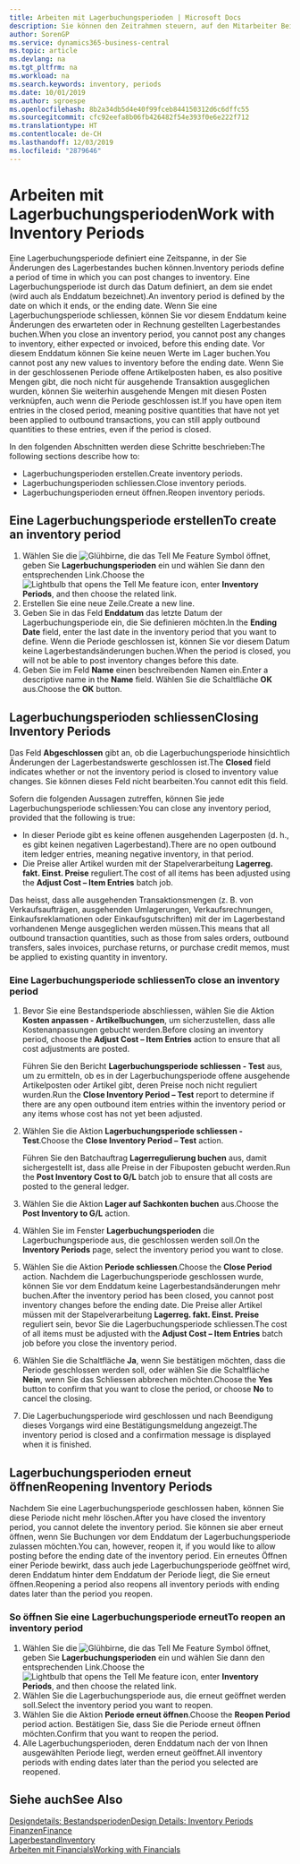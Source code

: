 ```yaml
---
title: Arbeiten mit Lagerbuchungsperioden | Microsoft Docs
description: Sie können den Zeitrahmen steuern, auf den Mitarbeiter Beitragsänderungen des Lagerbestandes buchen können, indem Sie Lagerbuchungsperioden definieren.
author: SorenGP
ms.service: dynamics365-business-central
ms.topic: article
ms.devlang: na
ms.tgt_pltfrm: na
ms.workload: na
ms.search.keywords: inventory, periods
ms.date: 10/01/2019
ms.author: sgroespe
ms.openlocfilehash: 8b2a34db5d4e40f99fceb844150312d6c6dffc55
ms.sourcegitcommit: cfc92eefa8b06fb426482f54e393f0e6e222f712
ms.translationtype: HT
ms.contentlocale: de-CH
ms.lasthandoff: 12/03/2019
ms.locfileid: "2879646"
---
```

# <a name="work-with-inventory-periods"></a><span data-ttu-id="10365-103">Arbeiten mit Lagerbuchungsperioden</span><span class="sxs-lookup"><span data-stu-id="10365-103">Work with Inventory Periods</span></span>
<span data-ttu-id="10365-104">Eine Lagerbuchungsperiode definiert eine Zeitspanne, in der Sie Änderungen des Lagerbestandes buchen können.</span><span class="sxs-lookup"><span data-stu-id="10365-104">Inventory periods define a period of time in which you can post changes to inventory.</span></span> <span data-ttu-id="10365-105">Eine Lagerbuchungsperiode ist durch das Datum definiert, an dem sie endet (wird auch als Enddatum bezeichnet).</span><span class="sxs-lookup"><span data-stu-id="10365-105">An inventory period is defined by the date on which it ends, or the ending date.</span></span> <span data-ttu-id="10365-106">Wenn Sie eine Lagerbuchungsperiode schliessen, können Sie vor diesem Enddatum keine Änderungen des erwarteten oder in Rechnung gestellten Lagerbestandes buchen.</span><span class="sxs-lookup"><span data-stu-id="10365-106">When you close an inventory period, you cannot post any changes to inventory, either expected or invoiced, before this ending date.</span></span> <span data-ttu-id="10365-107">Vor diesem Enddatum können Sie keine neuen Werte im Lager buchen.</span><span class="sxs-lookup"><span data-stu-id="10365-107">You cannot post any new values to inventory before the ending date.</span></span> <span data-ttu-id="10365-108">Wenn Sie in der geschlossenen Periode offene Artikelposten haben, es also positive Mengen gibt, die noch nicht für ausgehende Transaktion ausgeglichen wurden, können Sie weiterhin ausgehende Mengen mit diesen Posten verknüpfen, auch wenn die Periode geschlossen ist.</span><span class="sxs-lookup"><span data-stu-id="10365-108">If you have open item entries in the closed period, meaning positive quantities that have not yet been applied to outbound transactions, you can still apply outbound quantities to these entries, even if the period is closed.</span></span>  

<span data-ttu-id="10365-109">In den folgenden Abschnitten werden diese Schritte beschrieben:</span><span class="sxs-lookup"><span data-stu-id="10365-109">The following sections describe how to:</span></span>

* <span data-ttu-id="10365-110">Lagerbuchungsperioden erstellen.</span><span class="sxs-lookup"><span data-stu-id="10365-110">Create inventory periods.</span></span>  
* <span data-ttu-id="10365-111">Lagerbuchungsperioden schliessen.</span><span class="sxs-lookup"><span data-stu-id="10365-111">Close inventory periods.</span></span>  
* <span data-ttu-id="10365-112">Lagerbuchungsperioden erneut öffnen.</span><span class="sxs-lookup"><span data-stu-id="10365-112">Reopen inventory periods.</span></span>  

## <a name="to-create-an-inventory-period"></a><span data-ttu-id="10365-113">Eine Lagerbuchungsperiode erstellen</span><span class="sxs-lookup"><span data-stu-id="10365-113">To create an inventory period</span></span>  
1. <span data-ttu-id="10365-114">Wählen Sie die ![Glühbirne, die das Tell Me Feature](media/ui-search/search_small.png "Tell Me-Funktion") Symbol öffnet, geben Sie **Lagerbuchungsperioden** ein und wählen Sie dann den entsprechenden Link.</span><span class="sxs-lookup"><span data-stu-id="10365-114">Choose the ![Lightbulb that opens the Tell Me feature](media/ui-search/search_small.png "Tell me what you want to do") icon, enter **Inventory Periods**, and then choose the related link.</span></span>  
2. <span data-ttu-id="10365-115">Erstellen Sie eine neue Zeile.</span><span class="sxs-lookup"><span data-stu-id="10365-115">Create a new line.</span></span>  
3. <span data-ttu-id="10365-116">Geben Sie in das Feld **Enddatum** das letzte Datum der Lagerbuchungsperiode ein, die Sie definieren möchten.</span><span class="sxs-lookup"><span data-stu-id="10365-116">In the **Ending Date** field, enter the last date in the inventory period that you want to define.</span></span> <span data-ttu-id="10365-117">Wenn die Periode geschlossen ist, können Sie vor diesem Datum keine Lagerbestandsänderungen buchen.</span><span class="sxs-lookup"><span data-stu-id="10365-117">When the period is closed, you will not be able to post inventory changes before this date.</span></span>  
4. <span data-ttu-id="10365-118">Geben Sie im Feld **Name** einen beschreibenden Namen ein.</span><span class="sxs-lookup"><span data-stu-id="10365-118">Enter a descriptive name in the **Name** field.</span></span> <span data-ttu-id="10365-119">Wählen Sie die Schaltfläche **OK** aus.</span><span class="sxs-lookup"><span data-stu-id="10365-119">Choose the **OK** button.</span></span>  

## <a name="closing-inventory-periods"></a><span data-ttu-id="10365-120">Lagerbuchungsperioden schliessen</span><span class="sxs-lookup"><span data-stu-id="10365-120">Closing Inventory Periods</span></span>  
<span data-ttu-id="10365-121">Das Feld **Abgeschlossen** gibt an, ob die Lagerbuchungsperiode hinsichtlich Änderungen der Lagerbestandswerte geschlossen ist.</span><span class="sxs-lookup"><span data-stu-id="10365-121">The **Closed** field indicates whether or not the inventory period is closed to inventory value changes.</span></span> <span data-ttu-id="10365-122">Sie können dieses Feld nicht bearbeiten.</span><span class="sxs-lookup"><span data-stu-id="10365-122">You cannot edit this field.</span></span>  

<span data-ttu-id="10365-123">Sofern die folgenden Aussagen zutreffen, können Sie jede Lagerbuchungsperiode schliessen:</span><span class="sxs-lookup"><span data-stu-id="10365-123">You can close any inventory period, provided that the following is true:</span></span>  

* <span data-ttu-id="10365-124">In dieser Periode gibt es keine offenen ausgehenden Lagerposten (d. h., es gibt keinen negativen Lagerbestand).</span><span class="sxs-lookup"><span data-stu-id="10365-124">There are no open outbound item ledger entries, meaning negative inventory, in that period.</span></span>  
* <span data-ttu-id="10365-125">Die Preise aller Artikel wurden mit der Stapelverarbeitung **Lagerreg. fakt. Einst. Preise** reguliert.</span><span class="sxs-lookup"><span data-stu-id="10365-125">The cost of all items has been adjusted using the **Adjust Cost – Item Entries** batch job.</span></span>  

<span data-ttu-id="10365-126">Das heisst, dass alle ausgehenden Transaktionsmengen (z. B. von Verkaufsaufträgen, ausgehenden Umlagerungen, Verkaufsrechnungen, Einkaufsreklamationen oder Einkaufsgutschriften) mit der im Lagerbestand vorhandenen Menge ausgeglichen werden müssen.</span><span class="sxs-lookup"><span data-stu-id="10365-126">This means that all outbound transaction quantities, such as those from sales orders, outbound transfers, sales invoices, purchase returns, or purchase credit memos, must be applied to existing quantity in inventory.</span></span>  

### <a name="to-close-an-inventory-period"></a><span data-ttu-id="10365-127">Eine Lagerbuchungsperiode schliessen</span><span class="sxs-lookup"><span data-stu-id="10365-127">To close an inventory period</span></span>  
1. <span data-ttu-id="10365-128">Bevor Sie eine Bestandsperiode abschliessen, wählen Sie die Aktion **Kosten anpassen - Artikelbuchungen**, um sicherzustellen, dass alle Kostenanpassungen gebucht werden.</span><span class="sxs-lookup"><span data-stu-id="10365-128">Before closing an inventory period, choose the **Adjust Cost – Item Entries** action to ensure that all cost adjustments are posted.</span></span>

     <span data-ttu-id="10365-129">Führen Sie den Bericht **Lagerbuchungsperiode schliessen - Test** aus, um zu ermitteln, ob es in der Lagerbuchungsperiode offene ausgehende Artikelposten oder Artikel gibt, deren Preise noch nicht reguliert wurden.</span><span class="sxs-lookup"><span data-stu-id="10365-129">Run the **Close Inventory Period – Test** report to determine if there are any open outbound item entries within the inventory period or any items whose cost has not yet been adjusted.</span></span>  
2. <span data-ttu-id="10365-130">Wählen Sie die Aktion **Lagerbuchungsperiode schliessen - Test**.</span><span class="sxs-lookup"><span data-stu-id="10365-130">Choose the **Close Inventory Period – Test** action.</span></span>  

     <span data-ttu-id="10365-131">Führen Sie den Batchauftrag **Lagerregulierung buchen** aus, damit sichergestellt ist, dass alle Preise in der Fibuposten gebucht werden.</span><span class="sxs-lookup"><span data-stu-id="10365-131">Run the **Post Inventory Cost to G/L** batch job to ensure that all costs are posted to the general ledger.</span></span>  
3. <span data-ttu-id="10365-132">Wählen Sie die Aktion **Lager auf Sachkonten buchen** aus.</span><span class="sxs-lookup"><span data-stu-id="10365-132">Choose the **Post Inventory to G/L** action.</span></span>  
4. <span data-ttu-id="10365-133">Wählen Sie im Fenster  **Lagerbuchungsperioden** die Lagerbuchungsperiode aus, die geschlossen werden soll.</span><span class="sxs-lookup"><span data-stu-id="10365-133">On the **Inventory Periods** page, select the inventory period you want to close.</span></span>  
5. <span data-ttu-id="10365-134">Wählen Sie die Aktion **Periode schliessen**.</span><span class="sxs-lookup"><span data-stu-id="10365-134">Choose the **Close Period** action.</span></span> <span data-ttu-id="10365-135">Nachdem die Lagerbuchungsperiode geschlossen wurde, können Sie vor dem Enddatum keine Lagerbestandsänderungen mehr buchen.</span><span class="sxs-lookup"><span data-stu-id="10365-135">After the inventory period has been closed, you cannot post inventory changes before the ending date.</span></span> <span data-ttu-id="10365-136">Die Preise aller Artikel müssen mit der Stapelverarbeitung **Lagerreg. fakt. Einst. Preise** reguliert sein, bevor Sie die Lagerbuchungsperiode schliessen.</span><span class="sxs-lookup"><span data-stu-id="10365-136">The cost of all items must be adjusted with the **Adjust Cost – Item Entries** batch job before you close the inventory period.</span></span>  
6. <span data-ttu-id="10365-137">Wählen Sie die Schaltfläche **Ja**, wenn Sie bestätigen möchten, dass die Periode geschlossen werden soll, oder wählen Sie die Schaltfläche **Nein**, wenn Sie das Schliessen abbrechen möchten.</span><span class="sxs-lookup"><span data-stu-id="10365-137">Choose the **Yes** button to confirm that you want to close the period, or choose **No** to cancel the closing.</span></span>  
7. <span data-ttu-id="10365-138">Die Lagerbuchungsperiode wird geschlossen und nach Beendigung dieses Vorgangs wird eine Bestätigungsmeldung angezeigt.</span><span class="sxs-lookup"><span data-stu-id="10365-138">The inventory period is closed and a confirmation message is displayed when it is finished.</span></span>  

## <a name="reopening-inventory-periods"></a><span data-ttu-id="10365-139">Lagerbuchungsperioden erneut öffnen</span><span class="sxs-lookup"><span data-stu-id="10365-139">Reopening Inventory Periods</span></span>  
<span data-ttu-id="10365-140">Nachdem Sie eine Lagerbuchungsperiode geschlossen haben, können Sie diese Periode nicht mehr löschen.</span><span class="sxs-lookup"><span data-stu-id="10365-140">After you have closed the inventory period, you cannot delete the inventory period.</span></span> <span data-ttu-id="10365-141">Sie können sie aber erneut öffnen, wenn Sie Buchungen vor dem Enddatum der Lagerbuchungsperiode zulassen möchten.</span><span class="sxs-lookup"><span data-stu-id="10365-141">You can, however, reopen it, if you would like to allow posting before the ending date of the inventory period.</span></span> <span data-ttu-id="10365-142">Ein erneutes Öffnen einer Periode bewirkt, dass auch jede Lagerbuchungsperiode geöffnet wird, deren Enddatum hinter dem Enddatum der Periode liegt, die Sie erneut öffnen.</span><span class="sxs-lookup"><span data-stu-id="10365-142">Reopening a period also reopens all inventory periods with ending dates later than the period you reopen.</span></span>  

### <a name="to-reopen-an-inventory-period"></a><span data-ttu-id="10365-143">So öffnen Sie eine Lagerbuchungsperiode erneut</span><span class="sxs-lookup"><span data-stu-id="10365-143">To reopen an inventory period</span></span>  
1. <span data-ttu-id="10365-144">Wählen Sie die ![Glühbirne, die das Tell Me Feature](media/ui-search/search_small.png "Tell Me-Funktion") Symbol öffnet, geben Sie **Lagerbuchungsperioden** ein und wählen Sie dann den entsprechenden Link.</span><span class="sxs-lookup"><span data-stu-id="10365-144">Choose the ![Lightbulb that opens the Tell Me feature](media/ui-search/search_small.png "Tell me what you want to do") icon, enter **Inventory Periods**, and then choose the related link.</span></span>  
2. <span data-ttu-id="10365-145">Wählen Sie die Lagerbuchungsperiode aus, die erneut geöffnet werden soll.</span><span class="sxs-lookup"><span data-stu-id="10365-145">Select the inventory period you want to reopen.</span></span>  
3. <span data-ttu-id="10365-146">Wählen Sie die Aktion **Periode erneut öffnen**.</span><span class="sxs-lookup"><span data-stu-id="10365-146">Choose the **Reopen Period** period action.</span></span> <span data-ttu-id="10365-147">Bestätigen Sie, dass Sie die Periode erneut öffnen möchten.</span><span class="sxs-lookup"><span data-stu-id="10365-147">Confirm that you want to reopen the period.</span></span>  
4. <span data-ttu-id="10365-148">Alle Lagerbuchungsperioden, deren Enddatum nach der von Ihnen ausgewählten Periode liegt, werden erneut geöffnet.</span><span class="sxs-lookup"><span data-stu-id="10365-148">All inventory periods with ending dates later than the period you selected are reopened.</span></span>  

## <a name="see-also"></a><span data-ttu-id="10365-149">Siehe auch</span><span class="sxs-lookup"><span data-stu-id="10365-149">See Also</span></span>  
[<span data-ttu-id="10365-150">Designdetails: Bestandsperioden</span><span class="sxs-lookup"><span data-stu-id="10365-150">Design Details: Inventory Periods</span></span>](design-details-inventory-periods.md)  
[<span data-ttu-id="10365-151">Finanzen</span><span class="sxs-lookup"><span data-stu-id="10365-151">Finance</span></span>](finance.md)  
[<span data-ttu-id="10365-152">Lagerbestand</span><span class="sxs-lookup"><span data-stu-id="10365-152">Inventory</span></span>](inventory-manage-inventory.md)  
[<span data-ttu-id="10365-153">Arbeiten mit Financials</span><span class="sxs-lookup"><span data-stu-id="10365-153">Working with Financials</span></span>](ui-work-product.md)
